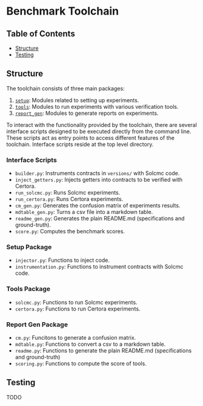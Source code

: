 # Benchmark Toolchain

## Table of Contents
- [Structure](#structure)
- [Testing](#testing)

## Structure
The toolchain consists of three main packages:

1. [`setup`](#setup-package): Modules related to setting up experiments.
1. [`tools`](#tools-package): Modules to run experiments with various verification tools.
1. [`report_gen`](#report-gen-package): Modules to generate reports on experiments.

To interact with the functionality provided by the toolchain, there are several
interface scripts designed to be executed directly from the command line. These
scripts act as entry points to access different features of the toolchain.
Interface scripts reside at the top level directory.

### Interface Scripts
- `builder.py`: Instruments contracts in `versions/` with Solcmc code.
- `inject_getters.py`: Injects getters into contracts to be verified with Certora.
- `run_solcmc.py`: Runs Solcmc experiments.
- `run_certora.py`: Runs Certora experiments.
- `cm_gen.py`: Generates the confusion matrix of experiments results.
- `mdtable_gen.py`: Turns a csv file into a markdown table.
- `readme_gen.py`: Generates the plain README.md (specifications and ground-truth).
- `score.py`: Computes the benchmark scores.

### Setup Package
- `injector.py`: Functions to inject code.
- `instrumentation.py`: Functions to instrument contracts with Solcmc code.

### Tools Package
- `solcmc.py`: Functions to run Solcmc experiments.
- `certora.py`: Functions to run Certora experiments.

### Report Gen Package
- `cm.py`: Funcitons to generate a confusion matrix.
- `mdtable.py`: Functions to convert a csv to a markdown table.
- `readme.py`: Functions to generate the plain README.md (specifications and ground-truth)
- `scoring.py`: Functions to compute the score of tools.

## Testing
TODO

